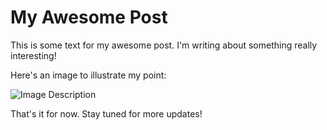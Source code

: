 # My Awesome Post

This is some text for my awesome post. I'm writing about something really interesting!

Here's an image to illustrate my point:

![Image Description](https://example.com/image.jpg)

That's it for now. Stay tuned for more updates!
